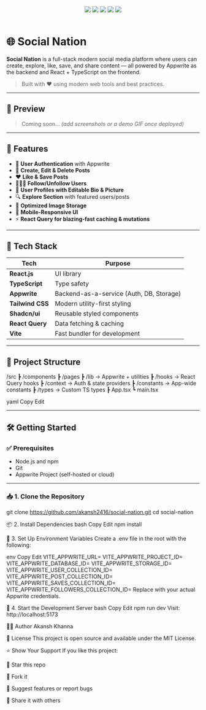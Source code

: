 <div align="center">
  <img src="https://img.shields.io/badge/-React-black?style=for-the-badge&logo=react&logoColor=61DAFB" />
  <img src="https://img.shields.io/badge/-TypeScript-black?style=for-the-badge&logo=typescript&logoColor=3178C6" />
  <img src="https://img.shields.io/badge/-Tailwind_CSS-black?style=for-the-badge&logo=tailwindcss&logoColor=06B6D4" />
  <img src="https://img.shields.io/badge/-Appwrite-black?style=for-the-badge&logo=appwrite&logoColor=FD366E" />
  <img src="https://img.shields.io/badge/-React_Query-black?style=for-the-badge&logo=reactquery&logoColor=FF4154" />
</div>

<br />

# 🌐 Social Nation

**Social Nation** is a full-stack modern social media platform where users can create, explore, like, save, and share content — all powered by Appwrite as the backend and React + TypeScript on the frontend.

> Built with ❤️ using modern web tools and best practices.

---

## 📸 Preview

> Coming soon... *(add screenshots or a demo GIF once deployed)*

---

## 🚀 Features

- 🔐 **User Authentication** with Appwrite
- 🧾 **Create, Edit & Delete Posts**
- ❤️ **Like & Save Posts**
- 🧑‍🤝‍🧑 **Follow/Unfollow Users**
- 👤 **User Profiles with Editable Bio & Picture**
- 🔍 **Explore Section** with featured users/posts
- 💾 **Optimized Image Storage**
- 📱 **Mobile-Responsive UI**
- ⚡ **React Query for blazing-fast caching & mutations**

---

## 🧱 Tech Stack

| Tech             | Purpose                                    |
|------------------|--------------------------------------------|
| **React.js**     | UI library                                 |
| **TypeScript**   | Type safety                                |
| **Appwrite**     | Backend-as-a-service (Auth, DB, Storage)   |
| **Tailwind CSS** | Modern utility-first styling               |
| **Shadcn/ui**    | Reusable styled components                 |
| **React Query**  | Data fetching & caching                    |
| **Vite**         | Fast bundler for development               |

---

## 📁 Project Structure

/src
┣ /components
┣ /pages
┣ /lib → Appwrite + utilities
┣ /hooks → React Query hooks
┣ /context → Auth & state providers
┣ /constants → App-wide constants
┣ /types → Custom TS types
┣ App.tsx
┗ main.tsx

yaml
Copy
Edit

---

## 🛠️ Getting Started

### ✅ Prerequisites

- Node.js and npm
- Git
- Appwrite Project (self-hosted or cloud)

---

### 📥 1. Clone the Repository
git clone https://github.com/akansh2416/social-nation.git
cd social-nation

📦 2. Install Dependencies
bash
Copy
Edit
npm install

🔐 3. Set Up Environment Variables
Create a .env file in the root with the following:

env
Copy
Edit
VITE_APPWRITE_URL=
VITE_APPWRITE_PROJECT_ID=
VITE_APPWRITE_DATABASE_ID=
VITE_APPWRITE_STORAGE_ID=
VITE_APPWRITE_USER_COLLECTION_ID=
VITE_APPWRITE_POST_COLLECTION_ID=
VITE_APPWRITE_SAVES_COLLECTION_ID=
VITE_APPWRITE_FOLLOWERS_COLLECTION_ID=
Replace with your actual Appwrite credentials.

🧪 4. Start the Development Server
bash
Copy
Edit
npm run dev
Visit: http://localhost:5173

👨‍💻 Author
Akansh Khanna



📜 License
This project is open source and available under the MIT License.

⭐️ Show Your Support
If you like this project:

🌟 Star this repo

🍴 Fork it

🧩 Suggest features or report bugs

🔗 Share it with others
